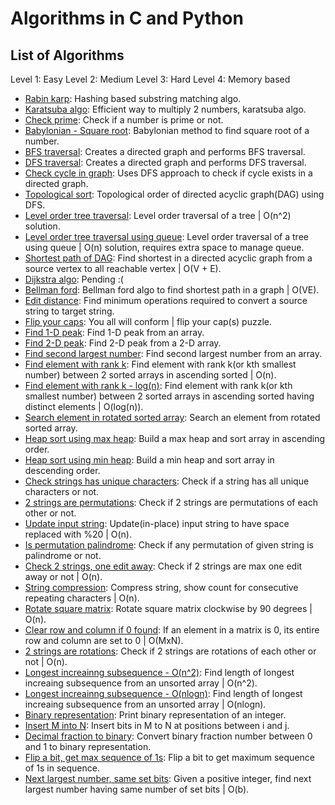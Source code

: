 # Algorithms in C and Python

## List of Algorithms

Level 1: Easy
Level 2: Medium
Level 3: Hard
Level 4: Memory based

- [Rabin karp](rabin_karp.c): Hashing based substring matching algo.
- [Karatsuba algo](karatsuba.py): Efficient way to multiply 2 numbers, karatsuba algo.
- [Check prime](is_prime.go): Check if a number is prime or not.
- [Babylonian - Square root](babylonian_square_root.go): Babylonian method to find square root of a number.
- [BFS traversal](bfs.py): Creates a directed graph and performs BFS traversal.
- [DFS traversal](dfs.py): Creates a directed graph and performs DFS traversal.
- [Check cycle in graph](cycle_in_graph.py): Uses DFS approach to check if cycle exists in a directed graph.
- [Topological sort](topological_sort.py): Topological order of directed acyclic graph(DAG) using DFS.
- [Level order tree traversal](level_order_tree_traversal.c): Level order traversal of a tree | O(n^2) solution.
- [Level order tree traversal using queue](level_order_tree_traversal_using_queue.c): Level order traversal of a tree using queue | O(n) solution, requires extra space to manage queue.
- [Shortest path of DAG](shortest_path_for_DAG.py): Find shortest in a directed acyclic graph from a source vertex to all reachable vertex | O(V + E).
- [Dijkstra algo](dijkstra.py): Pending :(
- [Bellman ford](bellman_ford.py): Bellman ford algo to find shortest path in a graph | O(VE).
- [Edit distance](edit_distance.c): Find minimum operations required to convert a source string to target string.
- [Flip your caps](flip_your_cap.c): You all will conform | flip your cap(s) puzzle.
- [Find 1-D peak](find_peak_element.c): Find 1-D peak from an array.
- [Find 2-D peak](find_2d_peak.c): Find 2-D peak from a 2-D array.
- [Find second largest number](second_largest_in_array.c): Find second largest number from an array.
- [Find element with rank k](rank_k_element_in_2_sorted_array_O_k.c): Find element with rank k(or kth smallest number) between 2 sorted arrays in ascending sorted | O(n).
- [Find element with rank k - log(n)](rank_k_element_in_2_sorted_array_log_k.c): Find element with rank k(or kth smallest number) between 2 sorted arrays in ascending sorted having distinct elements | O(log(n)).
- [Search element in rotated sorted array](search_in_rotated_sorted_array.c): Search an element from rotated sorted array.
- [Heap sort using max heap](heap_sort_using_max_heap.c): Build a max heap and sort array in ascending order.
- [Heap sort using min heap](heap_sort_using_min_heap.c): Build a min heap and sort array in descending order.
- [Check strings has unique characters](unique_characters_check_in_string.c): Check if a string has all unique characters or not.
- [2 strings are permutations](strings_permutation_check.c): Check if 2 strings are permutations of each other or not.
- [Update input string](url_formatter.c): Update(in-place) input string to have space replaced with %20 | O(n).
- [Is permutation palindrome](is_any_permutation_palindrome.c): Check if any permutation of given string is palindrome or not.
- [Check 2 strings, one edit away](are_two_strings_one_edit_away.c): Check if 2 strings are max one edit away or not | O(n).
- [String compression](string_compression.c): Compress string, show count for consecutive repeating characters | O(n).
- [Rotate square matrix](rotate_matrix.c): Rotate square matrix clockwise by 90 degrees | O(n).
- [Clear row and column if 0 found](clear_matrix_rows_and_coulmns.c): If an element in a matrix is 0, its entire row and column are set to 0 | O(MxN).
- [2 strings are rotations](are_2_strings_rotations.c): Check if 2 strings are rotations of each other or not | O(n).
- [Longest increainng subsequence - O(n^2)](LIS_O_n2.c): Find length of longest increaing subsequence from an unsorted array | O(n^2).
- [Longest increainng subsequence - O(nlogn)](LIS_O_nlogn.c): Find length of longest increaing subsequence from an unsorted array | O(nlogn).
- [Binary representation](binary_representation.c): Print binary representation of an integer.
- [Insert M into N](insert_bits_from_M_into_N.c): Insert bits in M to N at positions between i and j.
- [Decimal fraction to binary](decimal_fraction_to_binary.c): Convert binary fraction number between 0 and 1 to binary representation.
- [Flip a bit, get max sequence of 1s](flip_a_bit_to_get_max_seq_of_ones.c): Flip a bit to get maximum sequence of 1s in sequence.
- [Next largest number, same set bits](next_largest_same_num_of_bits_set.c): Given a positive integer, find next largest number having same number of set bits | O(b).
